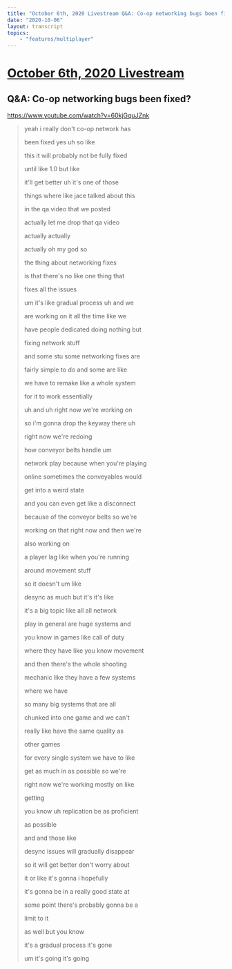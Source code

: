 ```yaml
---
title: "October 6th, 2020 Livestream Q&A: Co-op networking bugs been fixed?"
date: "2020-10-06"
layout: transcript
topics:
    - "features/multiplayer"
---
```

# [October 6th, 2020 Livestream](../2020-10-06.md)
## Q&A: Co-op networking bugs been fixed?
https://www.youtube.com/watch?v=60kjGquJZnk
> yeah i really don't co-op network has
> 
> been fixed yes uh so like
> 
> this it will probably not be fully fixed
> 
> until like 1.0 but like
> 
> it'll get better uh it's one of those
> 
> things where like jace talked about this
> 
> in the qa video that we posted
> 
> actually let me drop that qa video
> 
> actually actually
> 
> actually oh my god so
> 
> the thing about networking fixes
> 
> is that there's no like one thing that
> 
> fixes all the issues
> 
> um it's like gradual process uh and we
> 
> are working on it all the time like we
> 
> have people dedicated doing nothing but
> 
> fixing network stuff
> 
> and some stu some networking fixes are
> 
> fairly simple to do and some are like
> 
> we have to remake like a whole system
> 
> for it to work essentially
> 
> uh and uh right now we're working on
> 
> so i'm gonna drop the keyway there uh
> 
> right now we're redoing
> 
> how conveyor belts handle um
> 
> network play because when you're playing
> 
> online sometimes the conveyables would
> 
> get into a weird state
> 
> and you can even get like a disconnect
> 
> because of the conveyor belts so we're
> 
> working on that right now and then we're
> 
> also working on
> 
> a player lag like when you're running
> 
> around movement stuff
> 
> so it doesn't um like
> 
> desync as much but it's it's like
> 
> it's a big topic like all all network
> 
> play in general are huge systems and
> 
> you know in games like call of duty
> 
> where they have like you know movement
> 
> and then there's the whole shooting
> 
> mechanic like they have a few systems
> 
> where we have
> 
> so many big systems that are all
> 
> chunked into one game and we can't
> 
> really like have the same quality as
> 
> other games
> 
> for every single system we have to like
> 
> get as much in as possible so we're
> 
> right now we're working mostly on like
> 
> getting
> 
> you know uh replication be as proficient
> 
> as possible
> 
> and and those like
> 
> desync issues will gradually disappear
> 
> so it will get better don't worry about
> 
> it or like it's gonna i hopefully
> 
> it's gonna be in a really good state at
> 
> some point there's probably gonna be a
> 
> limit to it
> 
> as well but you know
> 
> it's a gradual process it's gone
> 
> um it's going it's going
> 
